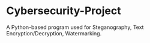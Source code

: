 # Cybersecurity-Project
A Python-based program used for Steganography, Text Encryption/Decryption, Watermarking.
